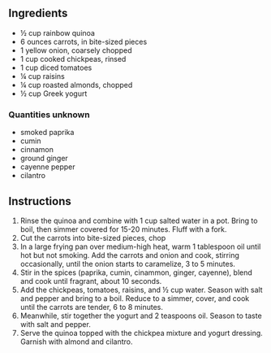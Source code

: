 ## Ingredients ##

* ½ cup rainbow quinoa
* 6 ounces carrots, in bite-sized pieces
* 1 yellow onion, coarsely chopped
* 1 cup cooked chickpeas, rinsed
* 1 cup diced tomatoes
* ¼ cup raisins
* ¼ cup roasted almonds, chopped
* ½ cup Greek yogurt

### Quantities unknown ###

* smoked paprika
* cumin
* cinnamon
* ground ginger
* cayenne pepper
* cilantro

## Instructions ##

1. Rinse the quinoa and combine with 1 cup salted water in a pot. Bring to boil,
   then simmer covered for 15-20 minutes. Fluff with a fork.
2. Cut the carrots into bite-sized pieces, chop
3. In a large frying pan over medium-high heat, warm 1 tablespoon oil until hot
   but not smoking. Add the carrots and onion and cook, stirring occasionally,
   until the onion starts to caramelize, 3 to 5 minutes.
4. Stir in the spices (paprika, cumin, cinammon, ginger, cayenne), blend and
   cook until fragrant, about 10 seconds.
5. Add the chickpeas, tomatoes, raisins, and ½ cup water. Season with salt and
   pepper and bring to a boil. Reduce to a simmer, cover, and cook until the
   carrots are tender, 6 to 8 minutes.
6. Meanwhile, stir together the yogurt and 2 teaspoons oil. Season to taste with
   salt and pepper.
7. Serve the quinoa topped with the chickpea mixture and yogurt dressing.
   Garnish with almond and cilantro.
